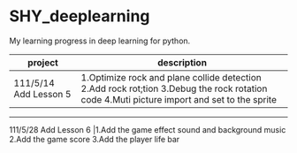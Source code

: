# SHY_deeplearning
My learning progress in deep learning for python.

project			|		description
------------------------|-------------------------------------------
111/5/14 Add Lesson 5   | 1.Optimize rock and plane collide detection 2.Add rock rot;tion 3.Debug the rock rotation code 4.Muti picture import and set to the sprite
---------------------------------------------------------------------
111/5/28 Add Lesson 6   |1.Add the game effect sound and background music 2.Add the game score 3.Add the player life bar 
